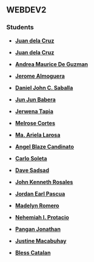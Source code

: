 ## WEBDEV2

### Students

-   **[Juan dela Cruz](mailto:juan.delacruz@liham.ph)**

-   **[Juan dela Cruz](mailto:juan.delacruz@liham.ph)**
-   **[Andrea Maurice De Guzman](mailto:andreamauricedg@gmail.com)**
-   **[Jerome Almoguera](mailto:jeromealmoguera@student.laverdad.edu.ph)**
-   **[Daniel John C. Saballa](mailto:danieljohnsaballa@student.laverdad.edu.ph)**
-   **[Jun Jun Babera](mailto:jun-junbabera@student.laverdad.edu.ph)**
-   **[Jerwena Tapia](mailto:jerwenatapia@student.laverdad.edu.ph)**
-   **[Melrose Cortes](mailto:melrosecortes@student.laverdad.edu.ph)**
-   **[Ma. Ariela Larosa](mailto:ma.arielalaroza@student.laverdad.edu.ph)**
-   **[Angel Blaze Candinato](mailto:angelblazecandinato@student.laverdad.edu.ph)**
-   **[Carlo Soleta](mailto:carlosoleta@student.laverdad.edu.ph)**
-   **[Dave Sadsad](mailto:davesadsad@student.laverdad.edu.ph)**
-   **[John Kenneth Rosales](mailto:johnkennethrosales@student.laverdad.edu.ph)**
-   **[Jordan Earl Pascua](mailto:jordanearlpascua@student.laverdad.edu.ph)**
-   **[Madelyn Romero](mailto:madelynromero@student.laverdad.edu.ph)**
-   **[Nehemiah I. Protacio](mailto:nehemiahprotacio@student.laverdad.edu.ph)**
-   **[Pangan Jonathan](mailto:jonthandavidpangan@student.laverdad.edu.ph)**
-   **[Justine Macabuhay](mailto:justinemacabuhay@student.laverdad.edu.ph)**
-   **[Bless Catalan](mailto:blesscatalan@student.laverdad.edu.ph)**
